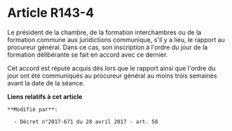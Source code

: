 # Article R143-4

Le président de la chambre, de la formation interchambres ou de la formation commune aux juridictions communique, s'il y a
lieu, le rapport au procureur général. Dans ce cas, son inscription à l'ordre du jour de la formation délibérante se fait en
accord avec ce dernier.

Cet accord est réputé acquis dès lors que le rapport ainsi que l'ordre du jour ont été communiqués au procureur général au
moins trois semaines avant la date de la séance.

**Liens relatifs à cet article**

	**Modifié par**:

	  - Décret n°2017-671 du 28 avril 2017 - art. 58
